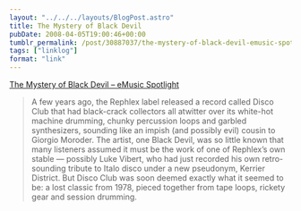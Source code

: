 ```yaml
---
layout: "../../../layouts/BlogPost.astro"
title: The Mystery of Black Devil
pubDate: 2008-04-05T19:00:46+00:00
tumblr_permalink: /post/30887037/the-mystery-of-black-devil-emusic-spotlight
tags: ["linklog"]
format: "link"
---
```


[The Mystery of Black Devil &#8211; eMusic Spotlight][1]

> A few years ago, the Rephlex label released a record called Disco Club that had black-crack collectors all atwitter over its white-hot machine drumming, chunky percussion loops and garbled synthesizers, sounding like an impish (and possibly evil) cousin to Giorgio Moroder. The artist, one Black Devil, was so little known that many listeners assumed it must be the work of one of Rephlex&rsquo;s own stable — possibly Luke Vibert, who had just recorded his own retro-sounding tribute to Italo disco under a new pseudonym, Kerrier District. But Disco Club was soon deemed exactly what it seemed to be: a lost classic from 1978, pieced together from tape loops, rickety gear and session drumming.

[1]: http://www.emusic.com/features/spotlight/281_200702.html

